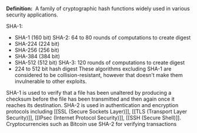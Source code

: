 **Definition:** 
 A family of cryptographic hash functions widely used in various security applications.

SHA-1:
-  SHA-1     (160 bit)
SHA-2: 64 to 80 rounds of computations to create digest
- SHA-224 (224 bit)
- SHA-256 (256 bit)
- SHA-384 (384 bit)
- SHA-512 (512 bit)
SHA-3: 120 rounds of computations to create digest
- 224 to 512 bit hash digest
These algorithms excluding SHA-1 are considered to be collision-resistant, however that doesn't make them invulnerable to other exploits.

SHA-1 is used to verify that a file has been unaltered by producing a checksum before the file has been transmitted and then again once it reaches its destination.
SHA-2 is used in authentication and encryption protocols including [[SSL (Secure Sockets Layer)]], [[TLS (Transport Layer Security)]], [[IPsec (Internet Protocol Security)]], [[SSH (Secure Shell)]]. 
Cryptocurrencies such as Bitcoin use SHA-2 for verifying transactions 
